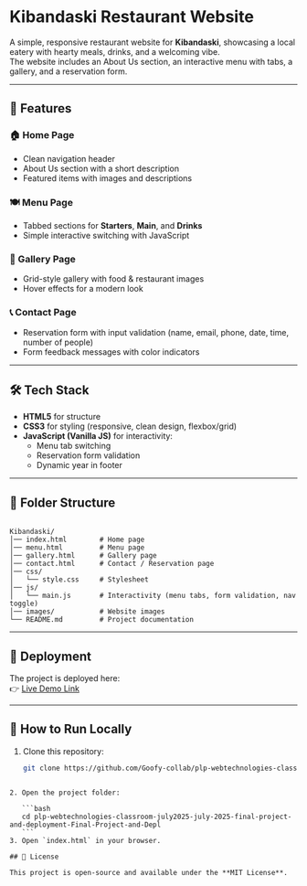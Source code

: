 # Kibandaski Restaurant Website

A simple, responsive restaurant website for **Kibandaski**, showcasing a local eatery with hearty meals, drinks, and a welcoming vibe.  
The website includes an About Us section, an interactive menu with tabs, a gallery, and a reservation form.

---

## 🌟 Features

### 🏠 Home Page
- Clean navigation header  
- About Us section with a short description  
- Featured items with images and descriptions  

### 🍽 Menu Page
- Tabbed sections for **Starters**, **Main**, and **Drinks**  
- Simple interactive switching with JavaScript  

### 📸 Gallery Page
- Grid-style gallery with food & restaurant images  
- Hover effects for a modern look  

### 📞 Contact Page
- Reservation form with input validation (name, email, phone, date, time, number of people)  
- Form feedback messages with color indicators  

---

## 🛠 Tech Stack
- **HTML5** for structure  
- **CSS3** for styling (responsive, clean design, flexbox/grid)  
- **JavaScript (Vanilla JS)** for interactivity:
  - Menu tab switching
  - Reservation form validation
  - Dynamic year in footer

---

## 📂 Folder Structure

```

Kibandaski/
│── index.html        # Home page
│── menu.html         # Menu page
│── gallery.html      # Gallery page
│── contact.html      # Contact / Reservation page
│── css/
│   └── style.css     # Stylesheet
│── js/
│   └── main.js       # Interactivity (menu tabs, form validation, nav toggle)
│── images/           # Website images
└── README.md         # Project documentation

````

---

## 🚀 Deployment
The project is deployed here:  
👉 [Live Demo Link](https://goofy-collab.github.io/plp-webtechnologies-classroom-july2025-july-2025-final-project-and-deployment-Final-Project-and-Depl/)  

---

## 🚀 How to Run Locally
1. Clone this repository:
   ```bash
   git clone https://github.com/Goofy-collab/plp-webtechnologies-classroom-july2025-july-2025-final-project-and-deployment-Final-Project-and-Depl.git
````

2. Open the project folder:

   ```bash
   cd plp-webtechnologies-classroom-july2025-july-2025-final-project-and-deployment-Final-Project-and-Depl
   ```
3. Open `index.html` in your browser.

## 📄 License

This project is open-source and available under the **MIT License**.


